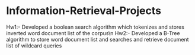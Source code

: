 # Information-Retrieval-Projects
Hw1:- Developed a boolean search algorithm which tokenizes and stores inverted word document list of the corpus\n
Hw2:- Developed a B-Tree algorithm to store word document list and searches and retrieve document list of wildcard queries
